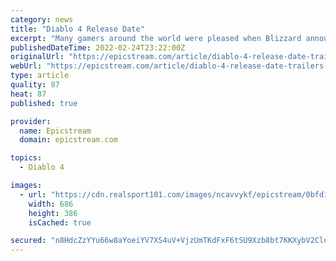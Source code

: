 ```yaml
---
category: news
title: "Diablo 4 Release Date"
excerpt: "Many gamers around the world were pleased when Blizzard announced and confirmed that the long-awaited Diablo 4 is currently in the works. There is no denying that Diablo is one of the most iconic ..."
publishedDateTime: 2022-02-24T23:22:00Z
originalUrl: "https://epicstream.com/article/diablo-4-release-date-trailers-gameplay-update-blizzard-making-big-changes-to-items-game-comes-with-4-classes-3-new-stats-skill-tree-and-more"
webUrl: "https://epicstream.com/article/diablo-4-release-date-trailers-gameplay-update-blizzard-making-big-changes-to-items-game-comes-with-4-classes-3-new-stats-skill-tree-and-more"
type: article
quality: 87
heat: 87
published: true

provider:
  name: Epicstream
  domain: epicstream.com

topics:
  - Diablo 4

images:
  - url: "https://cdn.realsport101.com/images/ncavvykf/epicstream/0bfd1aab0a9b3549d732c4c384ac9ebdb7c29fed-1620x1011.png?rect=0,49,1620,912&w=686&h=386&auto=format"
    width: 686
    height: 386
    isCached: true

secured: "n8HdcZzYYu66w8aYoeiYV7XS4uV+VjzUmTKdFxF6tSU9Xzb8bt7KKXybV2CloBWhbA7qjkdrmHCFDyVTDzJ39x1yeS9jplKsiyiHeJ1VXN6lL3rz5Ct/6kmeNRpzeNfW+jJIpY5r8OzFdHngT1WuBBWc4TeD26vCXa8kZf8IHoB9qPVSOFotjle9ZXGq0SCqz1N5qmA2jMiLG4g4Yb1yIMt0EdkFfxkkTODmWzHCbHEoTmuiOpQ1ur5Ia96KivlQ8GXJxi+p0461/jv3t0mA87v+0XFelBORGeBWAuls50FMY0hpbFAWarY7P08ACGcAUiUd2xHxA3RYtNI03rdUDOD3oMh1QBXM/pxjCnlT6co=;3ryHx5dxDuzDFrH/CTPQCA=="
---
```


